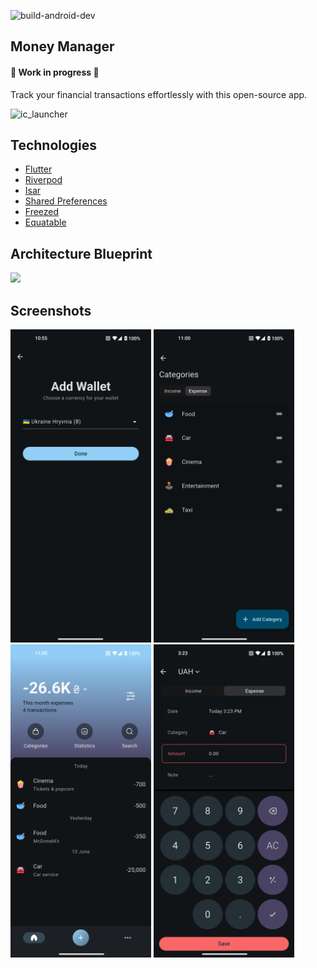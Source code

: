 ![build-android-dev](https://github.com/SIKV/MoneyManager/actions/workflows/build-android-dev.yml/badge.svg)

## Money Manager
#### 🚧 Work in progress 🚧
Track your financial transactions effortlessly with this open-source app.

![ic_launcher](https://github.com/SIKV/MoneyManager/assets/11236380/24dd64b4-c156-4c53-b7ab-bba80b222b95)

## Technologies
- [Flutter](https://flutter.dev)
- [Riverpod](https://riverpod.dev)
- [Isar](https://isar.dev)
- [Shared Preferences](https://github.com/flutter/packages/tree/main/packages/shared_preferences/shared_preferences)
- [Freezed](https://github.com/rrousselGit/freezed)
- [Equatable](https://github.com/felangel/equatable)

## Architecture Blueprint
<img src="https://github.com/user-attachments/assets/29610606-962e-40d1-8514-f4ba231cfeae" width="400">

## Screenshots
<p>
  <img src="./screenshots/1.png" width="225">
  <img src="./screenshots/2.png" width="225">
  <img src="./screenshots/3.png" width="225">
  <img src="./screenshots/4.png" width="225">
</p>
